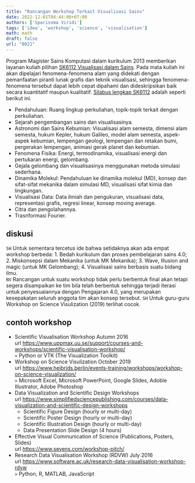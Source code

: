 ```yaml
---
title: "Rancangan Workshop Terkait Visualisasi Sains"
date: 2022-12-01T04:44:00+07:00
authors: ['Sparisoma Viridi']
tags: ['idea', 'workshop', 'science', 'visualisation']
math: math
draft: false
url: "0021"
---
```

Program Magister Sains Komputasi dalam kurikulum 2013 memberikan layanan kuliah pilihan [SK6112 Visualisasi dalam Sains](https://fmipa.itb.ac.id/wp-content/uploads/sites/7/2020/03/Leaflet-Pascasarjana-Sains-Komputasi.pdf). Pada mata  kuliah ini akan dipelajari fenomena-fenomena alam yang didekati dengan pemanfaatan piranti lunak grafis dan teknik visualisasi, sehingga fenomena-fenomena tersebut dapat lebih cepat dipahami dan dideskripsikan baik secara kuantitatif maupun kualitatif. [Silabus lengkap SK6112](https://akademik.itb.ac.id/app/dosen:000000000000000000/kurikulum/silabus/36898/view) adalah seperti berikut ini.

+ Pendahuluan: Ruang lingkup perkuliahan, topik-topik terkait dengan perkuliahan.
+ Sejarah pengembangan sains dan visualisasinya.
+ Astronomi dan Sains Kebumian: Visualisasi alam semesta, dimensi alam semesta, hukum Kepler, hukum Galileo, model alam semesta, aspek-aspek kebumian, lempengan geologi, lempengan dan retakan bumi, pergerakan lempengan, animasi gerak planet dan kebumian.
+ Fenomena Fisika: Energi, termodinamika, visualisasi energi dan pertukaran energi, gelombang.
+ Gejala gelombang dan visualisasinya menggunakan metoda simulasi sederhana.
+ Dinamika Molekul: Pendahuluan ke dinamika molekul (MD), konsep dan sifat-sifat mekanika dalam simulasi MD, visualisasi sifat kimia dan lingkungan.
+ Visualisasi Data: Data ilmiah dan pengukuran, visualisasi data, representasi grafis, regresi linear, konsep moving average.
+ Citra dan pengolahannya.
+ Trasnformasi Fourier.


## diskusi
`SH` Untuk sementara tercetus ide bahwa setidaknya akan ada empat workshop berbeda: 1. Bedah kurikulum dan proses pembelajaran sains 4.0; 2. Miskonsepsi dalam Mekanika (untuk MK Mekanika); 3. Wave, Illusion and magic (untuk MK Gelombang); 4.  Visualisasi sains berbasis suatu bidang ilmu. \
`NV` Rancangan untuk suatu workshop tidak perlu berbentuk final akan tetapi segera disampaikan ke tim bila telah berbentuk sehingga terjadi iterasi untuk penyesuaiannya dengan Pengajaran 4.0, yang merupakan kesepakatan seluruh anggota tim akan konsep tersebut.
`SH` Untuk guru-guru Workshop on Science Visulization (2019) terlihat cocok.


## contoh workshop
+ Scientific Visualisation Workshop Autumn 2016 \
  url https://www.uppmax.uu.se/support/courses-and-workshops/scientific-visualisation-workshop/ \
  `>` Python or VTK (The Visualization Toolkit)
+ Workshop on Science Visulization October 2019 \
  url https://www.heibrids.berlin/events-training/workshops/workshop-on-science-visualization/ \
  `>` Microsoft Excel, Microsoft PowerPoint, Google Slides, Adoble Illustrator, Adobe Photoshop
+ Data Visualization and Scientific Design Workshops \
  url https://www.simplifiedsciencepublishing.com/courses/data-visualization-and-scientific-design-workshops
  - Scientific Figure Design (hourly or multi-day)
  - Scientific Poster Design (hourly or multi-day)
  - Scientific Illustration Design (hourly or multi-day)
  - Data Presentation Slide Design (4 hours)
+ Effective Visual Communication of Science (Publications, Posters, Slides) \
  url https://www.seyens.com/workshop-pitch/
+ Research Data Visualisation Workshop (RDVW) July 2016 \
  url https://www.software.ac.uk/research-data-visualisation-workshop-rdvw \
  `>` Python, R, MATLAB, JavaScript
